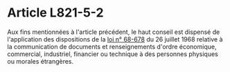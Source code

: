 # Article L821-5-2

Aux fins mentionnées à l'article précédent, le haut conseil est dispensé de l'application des dispositions de la <a href='/affichTexte.do?cidTexte=JORFTEXT000000501326&categorieLien=cid' title='Loi n°68-678 du 26 juillet 1968 (V)'>loi n° 68-678</a> du 26 juillet 1968 relative à la communication de documents et renseignements d'ordre économique, commercial, industriel, financier ou technique à des personnes physiques ou morales étrangères.